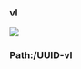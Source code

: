 ### vl

[![](https://www.herokucdn.com/deploy/button.png)](https://heroku.com/deploy?template=https://github.com/frty567gfrr5tyuu/rtyhjhhtrhthfrgtry6e.git)

### Path:/UUID-vl